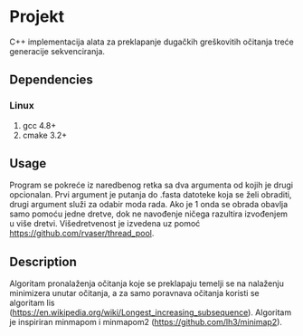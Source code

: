 # Projekt

C++ implementacija alata za preklapanje dugačkih greškovitih očitanja treće generacije sekvenciranja.

## Dependencies

### Linux

1. gcc 4.8+
2. cmake 3.2+

## Usage

Program se pokreće iz naredbenog retka sa dva argumenta od kojih je drugi opcionalan. Prvi argument je putanja do .fasta datoteke koja se želi obraditi, drugi argument služi za odabir moda rada. Ako je 1 onda se obrada obavlja samo pomoću jedne dretve, dok ne navođenje ničega razultira izvođenjem u više dretvi. Višedretvenost je izvedena uz pomoć https://github.com/rvaser/thread_pool.

## Description

Algoritam pronalaženja očitanja koje se preklapaju temelji se na nalaženju minimizera unutar očitanja, a za samo poravnava očitanja koristi se algoritam lis (https://en.wikipedia.org/wiki/Longest_increasing_subsequence). Algoritam je inspiriran minmapom i minmapom2 (https://github.com/lh3/minimap2).